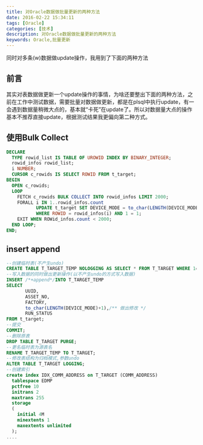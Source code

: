 ```yaml
---
title: 对Oracle数据做批量更新的两种方法
date: 2016-02-22 15:34:11
tags: [Oracle]
categories: [技术]
description: 对Oracle数据做批量更新的两种方法
keywords: Oracle,批量更新
---
```

同时对多条(w)数据做update操作，我用到了下面的两种方法
<!--more-->

## 前言
其实对表数据做更新一个update操作的事情，为啥还要整出下面的两种方法，之前在工作中测试数据，需要批量对数据做更新，都是在plsql中执行update，有一会遇到数据量稍微大点的，基本就“卡死”在update了。所以对数据量大点的操作基本不推荐直接update，根据测试结果我更偏向第二种方式。

## 使用Bulk Collect
~~~ sql
DECLARE
  TYPE rowid_list IS TABLE OF UROWID INDEX BY BINARY_INTEGER;
  rowid_infos rowid_list;
  i NUMBER;
  CURSOR c_rowids IS SELECT ROWID FROM t_target;
BEGIN
  OPEN c_rowids;
  LOOP
    FETCH c_rowids BULK COLLECT INTO rowid_infos LIMIT 2000;
    FORALL i IN 1..rowid_infos.count
           UPDATE t_target SET DEVICE_MODE = to_char(LENGTH(DEVICE_MODE)+1)
           WHERE ROWID = rowid_infos(i) AND 1 = 1;
    EXIT WHEN ROWid_infos.count < 2000;
  END LOOP;
END;
~~~

## insert append
~~~ sql
--创建临时表(不产生undo)
CREATE TABLE T_TARGET_TEMP NOLOGGING AS SELECT * FROM T_TARGET WHERE 1=0;
--写入数据的同时做出更新操作(以不产生undo的方式写入数据)
INSERT /*+append*/INTO T_TARGET_TEMP 
SELECT 
       UUID,
       ASSET_NO,
       FACTORY,
       to_char(LENGTH(DEVICE_MODE)+1),/** 做出修改 */
       RUN_STATUS
FROM t_target;
--提交
COMMIT;
--删除原表
DROP TABLE T_TARGET PURGE;
--更名临时表为源表名
RENAME T_TARGET_TEMP TO T_TARGET;
--修改表结构为归档模式,参数undo
ALTER TABLE T_TARGET LOGGING;
--创建索引
create index IDX_COMM_ADDRESS on T_TARGET (COMM_ADDRESS)
  tablespace EDMP
  pctfree 10
  initrans 2
  maxtrans 255
  storage
  (
    initial 4M
    minextents 1
    maxextents unlimited
  );
....
~~~